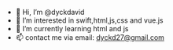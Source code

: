 - 👋 Hi, I’m @dyckdavid
- 👀 I’m interested in swift,html,js,css and vue.js
- 🌱 I’m currently learning html and js
- 📫 contact me via email: dyckd27@gmail.com

<!---
dyckdavid/dyckdavid is a ✨ special ✨ repository because its `README.md` (this file) appears on your GitHub profile.
You can click the Preview link to take a look at your changes.
--->
